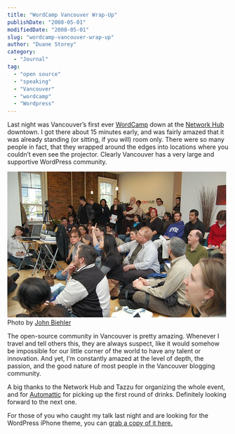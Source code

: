 ```yaml
---
title: "WordCamp Vancouver Wrap-Up"
publishDate: "2008-05-01"
modifiedDate: "2008-05-01"
slug: "wordcamp-vancouver-wrap-up"
author: "Duane Storey"
category:
  - "Journal"
tag:
  - "open source"
  - "speaking"
  - "Vancouver"
  - "wordcamp"
  - "Wordpress"
---
```


Last night was Vancouver’s first ever [WordCamp](http://ma.tt/2008/04/wordcamp-in-vancouver/) down at the [Network Hub](http:/www.thenetworkhub.ca) downtown. I got there about 15 minutes early, and was fairly amazed that it was already standing (or sitting, if you will) room only. There were so many people in fact, that they wrapped around the edges into locations where you couldn’t even see the projector. Clearly Vancouver has a very large and supportive WordPress community.

![](_images/wordcamp-vancouver-wrapup-1.jpg)  
Photo by [John Biehler](http://flickr.com/photos/retrocactus)

The open-source community in Vancouver is pretty amazing. Whenever I travel and tell others this, they are always suspect, like it would somehow be impossible for our little corner of the world to have any talent or innovation. And yet, I’m constantly amazed at the level of depth, the passion, and the good nature of most people in the Vancouver blogging community.

A big thanks to the Network Hub and Tazzu for organizing the whole event, and for [Automattic](http://automattic.com) for picking up the first round of drinks. Definitely looking forward to the next one.

For those of you who caught my talk last night and are looking for the WordPress iPhone theme, you can [grab a copy of it here.](http://www.bravenewcode.com/wptouch/)